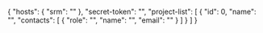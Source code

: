 <!-- config file layout -->
{
    "hosts": {
        "srm": ""
    },
    "secret-token": "",
    "project-list": [
        {
            "id": 0,
            "name": "",
            "contacts": [
                {
                    "role": "",
                    "name": "",
                    "email": ""
                }
            ]
        }
    ]
}